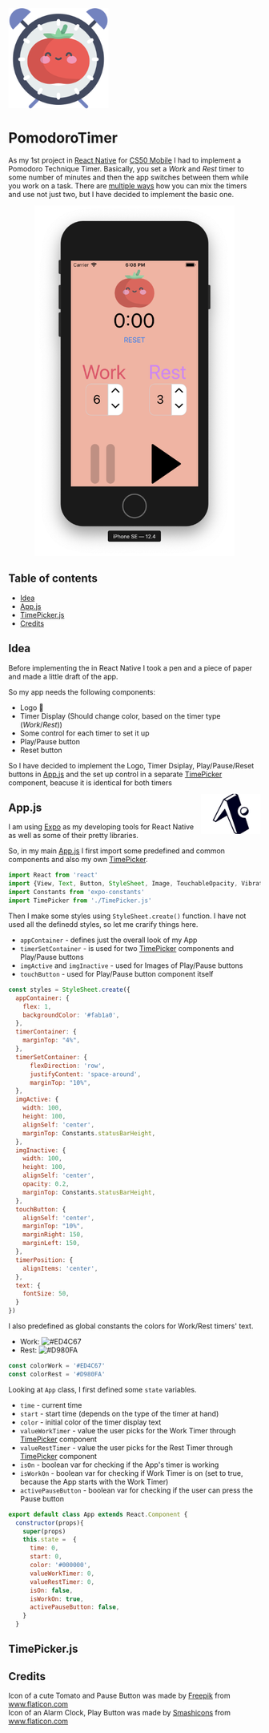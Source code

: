 <img src='./media/logo.png' alt='Pomodoro Timer Logo' title='Pomodoro Timer' height='200'/>

# PomodoroTimer

As my 1st project in [React Native](https://facebook.github.io/react-native/) for [CS50 Mobile](https://courses.edx.org/courses/course-v1:HarvardX+CS50M+Mobile/course/) I had to implement a Pomodoro Technique Timer. Basically, you set a *Work* and *Rest* timer to some number of minutes and then the app switches between them while you work on a task. There are [multiple ways](https://en.wikipedia.org/wiki/Pomodoro_Technique) how you can mix the timers and use not just two, but I have decided to implement the basic one. 

<p align="center">
    <img src='./media/screenshot.png' alt='Screenshot' height='700'/>
</p>

## Table of contents

-   [Idea](#idea)
-   [App.js](#app.js)
-   [TimePicker.js](#timePicker.js)
-   [Credits](#credits)

## Idea

Before implementing the in React Native I took a pen and a piece of paper and made a little draft of the app. 

So my app needs the following components: 

-   Logo :tomato:
-   Timer Display (Should change color, based on the timer type (*Work*/*Rest*))
-   Some control for each timer to set it up
-   Play/Pause button 
-   Reset button

So I have decided to implement the Logo, Timer Dsiplay, Play/Pause/Reset buttons in [App.js](./App.js) and the set up control in a separate [TimePicker](./TimerPicker.js) component, beacuse it is identical for both timers

<a href='https://expo.io'>
    <img src='./media/expo_logo.png' alt='Expo' title='Expo' align='right' height='80'/>
</a>

## App.js

I am using [Expo](https://github.com/expo/expo) as my developing tools for React Native as well as some of their pretty libraries. 

So, in my main [App.js](./App.js) I first import some predefined and common components and also my own [TimePicker](./TimerPicker.js).

```javascript
import React from 'react'
import {View, Text, Button, StyleSheet, Image, TouchableOpacity, Vibration} from 'react-native'
import Constants from 'expo-constants'
import TimePicker from './TimePicker.js'
```

Then I make some styles using `StyleSheet.create()` function. I have not used all the definedd styles, so let me crarify things here.

- `appContainer` - defines just the overall look of my App
- `timerSetContainer` - is used for two [TimePicker](./TimerPicker.js) components and Play/Pause buttons
- `imgActive` and `imgInactive` - used for Images of Play/Pause buttons
- `touchButton` - used for Play/Pause button component itself

```javascript
const styles = StyleSheet.create({
  appContainer: {
    flex: 1, 
    backgroundColor: '#fab1a0',
  },
  timerContainer: {
    marginTop: "4%",
  },
  timerSetContainer: {
      flexDirection: 'row',
      justifyContent: 'space-around',
      marginTop: "10%",
  },
  imgActive: {
    width: 100,
    height: 100,
    alignSelf: 'center',
    marginTop: Constants.statusBarHeight,
  },
  imgInactive: {
    width: 100,
    height: 100,
    alignSelf: 'center',
    opacity: 0.2,
    marginTop: Constants.statusBarHeight,
  },
  touchButton: {
    alignSelf: 'center',
    marginTop: "10%",
    marginRight: 150, 
    marginLeft: 150, 
  },
  timerPosition: {
    alignItems: 'center',
  },
  text: {
    fontSize: 50,
  }
})
```

I also predefined as global constants the colors for Work/Rest timers' text.

- Work: ![#ED4C67](https://placehold.it/20/ED4C67/000000?text=+)
- Rest: ![#D980FA](https://placehold.it/20/D980FA/000000?text=+)

```javascript
const colorWork = '#ED4C67' 
const colorRest = '#D980FA'
```

Looking at `App` class, I first  defined some `state` variables.

- `time` - current time
- `start` - start time (depends on the type of the timer at hand)
- `color` - initial color of the timer display text 
- `valueWorkTimer` - value the user picks for the Work Timer through [TimePicker](./TimerPicker.js) component
- `valueRestTimer` - value the user picks for the Rest Timer through [TimePicker](./TimerPicker.js) component
- `isOn` - boolean var for checking if the App's timer is working
- `isWorkOn` - boolean var for checking if Work Timer is on (set to true, because the App starts with the Work Timer)
- `activePauseButton` - boolean var for checking if the user can press the Pause button


```javascript
export default class App extends React.Component {
  constructor(props){
    super(props)
    this.state =  {
      time: 0,
      start: 0,
      color: '#000000',
      valueWorkTimer: 0,
      valueRestTimer: 0,
      isOn: false,
      isWorkOn: true,
      activePauseButton: false,
    }
  }
```

## TimePicker.js


## Credits 

<div>Icon of a cute Tomato and Pause Button was made by <a href="https://www.flaticon.com/authors/freepik" title="Freepik">Freepik</a> from <a href="https://www.flaticon.com/"             title="Flaticon">www.flaticon.com</a></div>

<div>Icon of an Alarm Clock, Play Button was made by <a href="https://www.flaticon.com/authors/smashicons" title="Smashicons">Smashicons</a> from <a href="https://www.flaticon.com/"             title="Flaticon">www.flaticon.com</a></div>